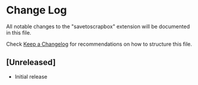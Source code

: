 # Change Log

All notable changes to the "savetoscrapbox" extension will be documented in this file.

Check [Keep a Changelog](http://keepachangelog.com/) for recommendations on how to structure this file.

## [Unreleased]

- Initial release